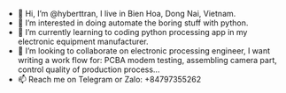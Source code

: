 - 👋 Hi, I’m @hyberttran, I live in Bien Hoa, Dong Nai, Vietnam.
- 👀 I’m interested in doing automate the boring stuff with python.
- 🌱 I’m currently learning to coding python processing app in my electronic equipment manufacturer.
- 💞️ I’m looking to collaborate on electronic processing engineer, I want writing a work flow for: PCBA modem testing, assembling camera part, control quality of production process...
- 📫 Reach me on Telegram or Zalo: +84797355262

<!---
hyberttran/hyberttran is a ✨ special ✨ repository because its `README.md` (this file) appears on your GitHub profile.
You can click the Preview link to take a look at your changes.
--->
